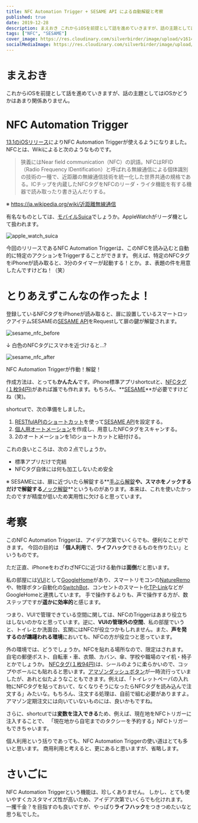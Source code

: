 ```yaml
---
title: NFC Automation Trigger + SESAME API による自動解錠と考察
published: true
date: 2019-12-28
description: まえおき これからiOSを前提として話を進めていきますが、話の主題としてはiOSかどうかはあまり関係ありません。 NFC Automation Trigger 13.1のiOSリリース によりNFC Automation Triggerが使えるようになりました。NFCとは、Wikiによると次のようなものです。
tags: ["NFC", "SESAME"]
cover_image: https://res.cloudinary.com/silverbirder/image/upload/v1614345501/silver-birder.github.io/blog/apple_watch_suica.jpg
socialMediaImage: https://res.cloudinary.com/silverbirder/image/upload/v1614345501/silver-birder.github.io/blog/apple_watch_suica.jpg
---
```


# まえおき
これからiOSを前提として話を進めていきますが、話の主題としてはiOSかどうかはあまり関係ありません。

<!--  TODO: TOC -->

# NFC Automation Trigger
[13.1のiOSリリース](https://support.apple.com/ja-jp/HT210393#131)によりNFC Automation Triggerが使えるようになりました。NFCとは、Wikiによると次のようなものです。

> 狭義にはNear field communication（NFC）の訳語。NFCはRFID（Radio Frequency IDentification）と呼ばれる無線通信による個体識別の技術の一種で、近距離の無線通信技術を統一化した世界共通の規格である。ICチップを内蔵したNFCタグをNFCのリーダ・ライタ機能を有する機器で読み取ったり書き込んだりする。

※ https://ja.wikipedia.org/wiki/近距離無線通信

有名なものとしては、[モバイルSuica](https://www.jreast.co.jp/mobilesuica/index.html/)でしょうか。AppleWatchがリーダ機として扱われます。

![apple_watch_suica](https://res.cloudinary.com/silverbirder/image/upload/v1614345501/silver-birder.github.io/blog/apple_watch_suica.jpg)

今回のリリースであるNFC Automation Triggerは、このNFCを読み込むと自動的に特定のアクションをTriggerすることができます。
例えば、特定のNFCタグをiPhoneが読み取ると、3分のタイマーが起動する！とか。ま、表題の件を用意したんですけどね！（笑）

# とりあえずこんなの作ったよ！
登録しているNFCタグをiPhoneが読み取ると、扉に設置しているスマートロックアイテムSESAMEの[SESAME API](https://docs.candyhouse.co/#sesame-api)をRequestして扉の鍵が解錠されます。

![sesame_nfc_before](https://res.cloudinary.com/silverbirder/image/upload/v1614345607/silver-birder.github.io/blog/sesame_nfc_before.png)

↓ 白色のNFCタグにスマホを近づけると...?

![sesame_nfc_after](https://res.cloudinary.com/silverbirder/image/upload/v1614345642/silver-birder.github.io/blog/sesame_nfc_after.png)

NFC Automation Triggerが作動！解錠！

<iframely-embed url="https://twitter.com/silver_birder/status/1187016726363299840"></iframely-embed>

作成方法は、とっても**かんたん**です。iPhone標準アプリshortcutと、[NFCタグ(１枚94円)](https://www.amazon.co.jp/gp/product/B00GXSGL5G/)があれば誰でも作れます。もちろん、**[SESAME](https://www.amazon.co.jp/dp/B0787N1L3M)**が必要ですけどね（笑)。

shortcutで、次の準備をしました。

1. [RESTfulAPIのショートカット](https://support.apple.com/ja-jp/guide/shortcuts/apd58d46713f/ios)を使って[SESAME API](https://docs.candyhouse.co/#sesame-api)を設定する。
2. [個人用オートメーション](https://reliphone.jp/nfc-automation/)を作成し、用意したNFCタグをスキャンする。
3. 2のオートメーションを1のショートカットと紐付ける。

これの良いところは、次の２点でしょうか。

* 標準アプリだけで完結
* NFCタグ自体には何も加工しないため安全

※ SESAMEには、扉に近づいたら解錠する**[手ぶら解錠](https://jp.candyhouse.co/blogs/how-to/%E6%89%8B%E3%81%B6%E3%82%89%E8%A7%A3%E9%8C%A0%E6%A9%9F%E8%83%BD-%E3%82%92%E8%A8%AD%E5%AE%9A%E3%81%99%E3%82%8B)**や、スマホをノックするだけで解錠する**[ノック解錠](https://jp.candyhouse.co/blogs/how-to/%E3%83%8E%E3%83%83%E3%82%AF%E6%A9%9F%E8%83%BD%E3%82%92%E8%A8%AD%E5%AE%9A%E3%81%99%E3%82%8B)**というものがあります。本来は、これを使いたかったのですが精度が低いため実用性に欠けると思っています。

# 考察
このNFC Automation Triggerは、アイデア次第でいくらでも、便利なことができます。
今回の目的は 「**個人利用**で、**ライフハック**できるものを作りたい」というものです。


ただ正直、iPhoneをわざわざNFCに近づける動作は**面倒**だと思います。


私の部屋には[VUI](https://en.wikipedia.org/wiki/Voice_user_interface)として[GoogleHome](https://store.google.com/jp/product/google_home_mini)があり、スマートリモコンの[NatureRemo](https://nature.global/)や、物理ボタン自動化の[SwitchBot](https://www.switchbot.jp/)、コンセントのスマート化[TP-Link](https://www.amazon.co.jp/dp/B078HSBNMT/)などがGoogleHomeと連携しています。
手で操作するよりも、声で操作する方が、数ステップですが**遥かに効率的**と感じます。

つまり、VUIで管理できている空間に関しては、NFCのTriggerはあまり役立ちはしないのかなと思っています。逆に、**VUIの管理外の空間**、私の部屋でいうと、トイレとか洗面台、玄関にはNFCが役立つかもしれません。また、**声を発するのが躊躇われる環境**においても、NFCの方が役立つと思っています。

外の環境では、どうでしょうか。NFCを貼れる場所なので、限定はされます。
自宅の郵便ポスト、自転車・車、衣類、カバン、傘、学校や職場のマイ机・椅子とかでしょうか。
[NFCタグ(１枚94円)](https://www.amazon.co.jp/gp/product/B00GXSGL5G/)は、シールのように柔らかいので、コップやボールにも貼れると思います。[アマゾンダッシュボタン](https://ja.wikipedia.org/wiki/Amazon_Dash)が一時流行っていましたが、あれと似たようなこともできます。例えば、「トイレットペーパの入れ物にNFCタグを貼っておいて、なくなりそうになったらNFCタグを読み込んで注文する」みたいな。もちろん、注文する処理は、自前で組む必要がありますよ。アマゾン定期注文には向いていないものには、良いかもですね。

さらに、shortcutでは**変数を注入できる**ため、例えば、現在地をNFCトリガーに注入することで、
「現在地から自宅までのタクシーを予約する」NFCトリガーもできちゃいます。

個人利用という括りであっても、NFC Automation Triggerの使い道はとても多いと思います。
商用利用と考えると、更にあると思いますが、省略します。

# さいごに
NFC Automation Triggerという機能は、珍しくありません。
しかし、とても使いやすくカスタマイズ性が高いため、アイデア次第でいくらでも化けれます。
一攫千金？を目指すのも良いですが、やっぱり**ライフハック**をつきつめたいなと思う私でした。
